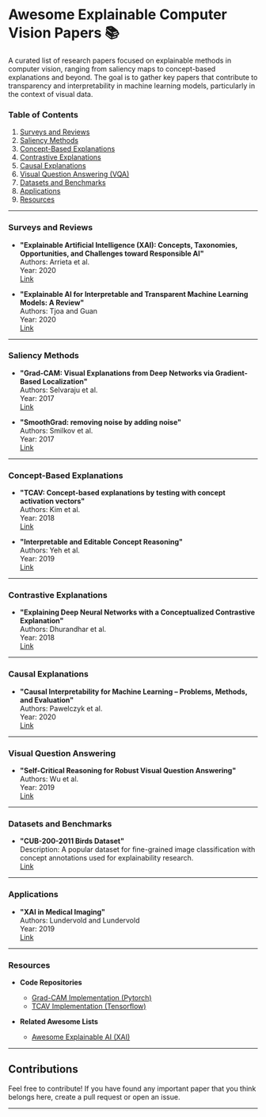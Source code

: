 # Awesome Explainable Computer Vision Papers 📚

A curated list of research papers focused on explainable methods in computer vision, ranging from saliency maps to concept-based explanations and beyond. The goal is to gather key papers that contribute to transparency and interpretability in machine learning models, particularly in the context of visual data.

### Table of Contents
1. [Surveys and Reviews](#surveys-and-reviews)
2. [Saliency Methods](#saliency-methods)
3. [Concept-Based Explanations](#concept-based-explanations)
4. [Contrastive Explanations](#contrastive-explanations)
5. [Causal Explanations](#causal-explanations)
6. [Visual Question Answering (VQA)](#visual-question-answering)
7. [Datasets and Benchmarks](#datasets-and-benchmarks)
8. [Applications](#applications)
9. [Resources](#resources)

---

### Surveys and Reviews
- **"Explainable Artificial Intelligence (XAI): Concepts, Taxonomies, Opportunities, and Challenges toward Responsible AI"**  
  Authors: Arrieta et al.  
  Year: 2020  
  [Link](https://arxiv.org/abs/1910.10045)

- **"Explainable AI for Interpretable and Transparent Machine Learning Models: A Review"**  
  Authors: Tjoa and Guan  
  Year: 2020  
  [Link](https://www.sciencedirect.com/science/article/pii/S1566253520308285)

---

### Saliency Methods
- **"Grad-CAM: Visual Explanations from Deep Networks via Gradient-Based Localization"**  
  Authors: Selvaraju et al.  
  Year: 2017  
  [Link](https://arxiv.org/abs/1610.02391)

- **"SmoothGrad: removing noise by adding noise"**  
  Authors: Smilkov et al.  
  Year: 2017  
  [Link](https://arxiv.org/abs/1706.03825)

---

### Concept-Based Explanations
- **"TCAV: Concept-based explanations by testing with concept activation vectors"**  
  Authors: Kim et al.  
  Year: 2018  
  [Link](https://arxiv.org/abs/1711.11279)

- **"Interpretable and Editable Concept Reasoning"**  
  Authors: Yeh et al.  
  Year: 2019  
  [Link](https://arxiv.org/abs/1912.01098)

---

### Contrastive Explanations
- **"Explaining Deep Neural Networks with a Conceptualized Contrastive Explanation"**  
  Authors: Dhurandhar et al.  
  Year: 2018  
  [Link](https://arxiv.org/abs/1802.07623)

---

### Causal Explanations
- **"Causal Interpretability for Machine Learning – Problems, Methods, and Evaluation"**  
  Authors: Pawelczyk et al.  
  Year: 2020  
  [Link](https://arxiv.org/abs/2012.14545)

---

### Visual Question Answering
- **"Self-Critical Reasoning for Robust Visual Question Answering"**  
  Authors: Wu et al.  
  Year: 2019  
  [Link](https://arxiv.org/abs/1912.08600)

---

### Datasets and Benchmarks
- **"CUB-200-2011 Birds Dataset"**  
  Description: A popular dataset for fine-grained image classification with concept annotations used for explainability research.  
  [Link](http://www.vision.caltech.edu/visipedia/CUB-200-2011.html)

---

### Applications
- **"XAI in Medical Imaging"**  
  Authors: Lundervold and Lundervold  
  Year: 2019  
  [Link](https://www.frontiersin.org/articles/10.3389/fnins.2019.00518/full)

---

### Resources
- **Code Repositories**  
  - [Grad-CAM Implementation (Pytorch)](https://github.com/jacobgil/pytorch-grad-cam)
  - [TCAV Implementation (Tensorflow)](https://github.com/tensorflow/tcav)

- **Related Awesome Lists**
  - [Awesome Explainable AI (XAI)](https://github.com/wangyongjie-ntu/Awesome-XAI)

---

## Contributions
Feel free to contribute! If you have found any important paper that you think belongs here, create a pull request or open an issue.

---
